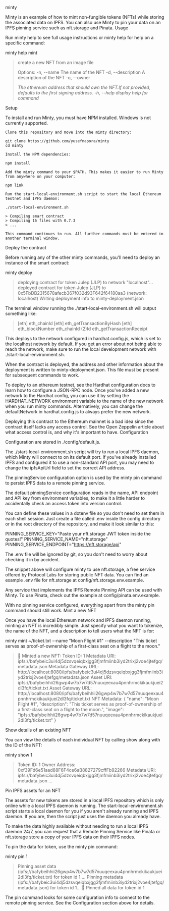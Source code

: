 minty

Minty is an example of how to mint non-fungible tokens (NFTs) while storing the associated data on IPFS. You can also use Minty to pin your data on an IPFS pinning service such as nft.storage and Pinata.
Usage

Run minty help to see full usage instructions or minty help <command> for help on a specific command:

minty help mint

> create a new NFT from an image file
> 
> Options:
>   -n, --name <name>         The name of the NFT
>   -d, --description <desc>  A description of the NFT
>   -o, --owner <address>     The ethereum address that should own the NFT.If not provided,
>                             defaults to the first signing address.
>   -h, --help                display help for command

Setup

To install and run Minty, you must have NPM installed. Windows is not currently supported.

    Clone this repository and move into the minty directory:

    git clone https://github.com/yusefnapora/minty
    cd minty

    Install the NPM dependencies:

    npm install

    Add the minty command to your $PATH. This makes it easier to run Minty from anywhere on your computer:

    npm link

    Run the start-local-environment.sh script to start the local Ethereum testnet and IPFS daemon:

    ./start-local-environment.sh

    > Compiling smart contract
    > Compiling 16 files with 0.7.3
    > ...

    This command continues to run. All further commands must be entered in another terminal window.

Deploy the contract

Before running any of the other minty commands, you'll need to deploy an instance of the smart contract:

minty deploy

> deploying contract for token Julep (JLP) to network "localhost"...
> deployed contract for token Julep (JLP) to 0x5FbDB2315678afecb367f032d93F642f64180aa3 (network: localhost)
> Writing deployment info to minty-deployment.json

The terminal window running the ./start-local-environment.sh will output something like:

> [eth] eth_chainId
> [eth] eth_getTransactionByHash
> [eth] eth_blockNumber
> eth_chainId (2)Id
> eth_getTransactionReceipt

This deploys to the network configured in hardhat.config.js, which is set to the localhost network by default. If you get an error about not being able to reach the network, make sure to run the local development network with ./start-local-environment.sh.

When the contract is deployed, the address and other information about the deployment is written to minty-deployment.json. This file must be present for subsequent commands to work.

To deploy to an ethereum testnet, see the Hardhat configuration docs to learn how to configure a JSON-RPC node. Once you've added a new network to the Hardhat config, you can use it by setting the HARDHAT_NETWORK environment variable to the name of the new network when you run minty commands. Alternatively, you can change the defaultNetwork in hardhat.config.js to always prefer the new network.

Deploying this contract to the Ethereum mainnet is a bad idea since the contract itself lacks any access control. See the Open Zeppelin article about what access control is, and why it's important to have.
Configuration

Configuration are stored in ./config/default.js.

The ./start-local-environment.sh script will try to run a local IPFS daemon, which Minty will connect to on its default port. If you've already installed IPFS and configured it to use a non-standard API port, you may need to change the ipfsApiUrl field to set the correct API address.

The pinningService configuration option is used by the minty pin command to persist IPFS data to a remote pinning service.

The default pinningService configuration reads in the name, API endpoint and API key from environment variables, to make it a little harder to accidentally check an access token into version control.

You can define these values in a dotenv file so you don't need to set them in each shell session. Just create a file called .env inside the config directory or in the root directory of the repository, and make it look similar to this:

PINNING_SERVICE_KEY="Paste your nft.storage JWT token inside the quotes!"
PINNING_SERVICE_NAME="nft.storage"
PINNING_SERVICE_ENDPOINT="https://nft.storage/api"

The .env file will be ignored by git, so you don't need to worry about checking it in by accident.

The snippet above will configure minty to use nft.storage, a free service offered by Protocol Labs for storing public NFT data. You can find an example .env file for nft.storage at config/nft.storage.env.example.

Any service that implements the IPFS Remote Pinning API can be used with Minty. To use Pinata, check out the example at config/pinata.env.example.

With no pinning service configured, everything apart from the minty pin command should still work.
Mint a new NFT

Once you have the local Ethereum network and IPFS daemon running, minting an NFT is incredibly simple. Just specify what you want to tokenize, the name of the NFT, and a description to tell users what the NFT is for:

minty mint ~/ticket.txt --name "Moon Flight #1" --description "This ticket serves as proof-of-ownership of a first-class seat on a flight to the moon."

> 🌿 Minted a new NFT:
> Token ID:              1
> Metadata URI:          ipfs://bafybeic3ui4dj5dzsvqeiqbxjgg3fjmfmiinb3iyd2trixj2voe4jtefgq/metadata.json
> Metadata Gateway URL:  http://localhost:8080/ipfs/bafybeic3ui4dj5dzsvqeiqbxjgg3fjmfmiinb3iyd2trixj2voe4jtefgq/metadata.json
> Asset URI:             ipfs://bafybeihhii26gwp4w7b7w7d57nuuqeexau4pnnhrmckikaukjuei2dl3fq/ticket.txt
> Asset Gateway URL:     http://localhost:8080/ipfs/bafybeihhii26gwp4w7b7w7d57nuuqeexau4pnnhrmckikaukjuei2dl3fq/ticket.txt
> NFT Metadata:
> {
>   "name": "Moon Flight #1",
>   "description": "This ticket serves as proof-of-ownership of a first-class seat on a flight to the moon.",
>   "image": "ipfs://bafybeihhii26gwp4w7b7w7d57nuuqeexau4pnnhrmckikaukjuei2dl3fq/ticket.txt"
> }

Show details of an existing NFT

You can view the details of each individual NFT by calling show along with the ID of the NFT:

minty show 1

> Token ID:              1
> Owner Address:         0xf39Fd6e51aad88F6F4ce6aB8827279cffFb92266
> Metadata URI:          ipfs://bafybeic3ui4dj5dzsvqeiqbxjgg3fjmfmiinb3iyd2trixj2voe4jtefgq/metadata.json
> ...

Pin IPFS assets for an NFT

The assets for new tokens are stored in a local IPFS repository which is only online while a local IPFS daemon is running. The start-local-environment.sh script starts a local daemon for you if you aren't already running and IPFS daemon. If you are, then the script just uses the daemon you already have.

To make the data highly available without needing to run a local IPFS daemon 24/7, you can request that a Remote Pinning Service like Pinata or nft.storage store a copy of your IPFS data on their IPFS nodes.

To pin the data for token, use the minty pin command:

minty pin 1

> Pinning asset data (ipfs://bafybeihhii26gwp4w7b7w7d57nuuqeexau4pnnhrmckikaukjuei2dl3fq/ticket.txt) for token id 1....
> Pinning metadata (ipfs://bafybeic3ui4dj5dzsvqeiqbxjgg3fjmfmiinb3iyd2trixj2voe4jtefgq/metadata.json) for token id 1...
> 🌿 Pinned all data for token id 1

The pin command looks for some configuration info to connect to the remote pinning service. See the Configuration section above for details.
